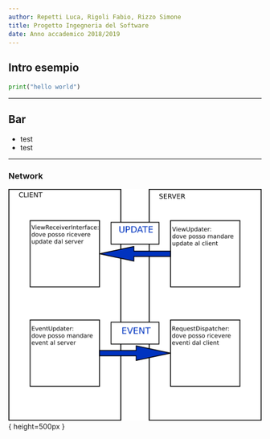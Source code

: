 ```yaml
---
author: Repetti Luca, Rigoli Fabio, Rizzo Simone
title: Progetto Ingegneria del Software
date: Anno accademico 2018/2019
---
```

## Intro esempio
```python
print("hello world")
```

---

## Bar
* test
* test

---

### Network
![](images/network.png){ height=500px }
